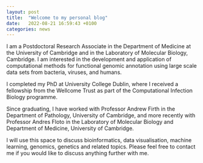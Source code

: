 ```yaml
---
layout: post
title:  "Welcome to my personal blog"
date:   2022-08-21 16:59:43 +0100
categories: news
---
```

I am a Postdoctoral Research Associate in the Department of Medicine at the University of Cambridge and in the Laboratory of Molecular Biology, Cambridge. I am interested in the development and application of computational methods for functional genomic annotation using large scale data sets from bacteria, viruses, and humans.

I completed my PhD at University College Dublin, where I received a fellowship from the Wellcome Trust as part of the Computational Infection Biology programme.

Since graduating, I have worked with Professor Andrew Firth in the Department of Pathology, University of Cambridge, and more recently with Professor Andres Floto in the Laboratory of Molecular Biology and Department of Medicine, University of Cambridge.

I will use this space to discuss bioinformatics, data visualisation, machine learning, genomics, genetics and related topics. Please feel free to contact me if you would like to discuss anything further with me.
